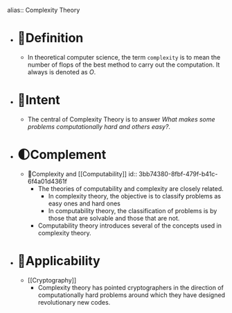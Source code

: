 alias:: Complexity Theory

- # 📝Definition
	- In theoretical computer science, the term `complexity` is to mean the number of flops of the best method to carry out the computation. It always is denoted as $O$.
- # 🎯Intent
	- The central of Complexity Theory is to answer *What makes some problems computationally hard and others easy?*.
- # 🌓Complement
	- 📌Complexity and [[Computability]]
	  id:: 3bb74380-8fbf-479f-b41c-6f4a01d4361f
		- The theories of computability and complexity are closely related.
			- In complexity theory, the objective is to classify problems as easy ones and hard ones
			- In computability theory, the classification of problems is by those that are solvable and those that are not.
		- Computability theory introduces several of the concepts used in complexity theory.
- # 🤳Applicability
	- [[Cryptography]]
		- Complexity theory has pointed cryptographers in the direction of computationally hard problems around which they have designed revolutionary new codes.